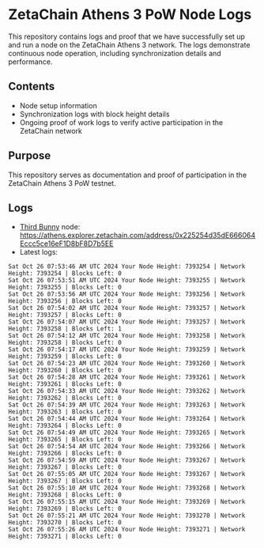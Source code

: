 # ZetaChain Athens 3 PoW Node Logs
This repository contains logs and proof that we have successfully set up and run a node on the ZetaChain Athens 3 network. The logs demonstrate continuous node operation, including synchronization details and performance.

## Contents
- Node setup information
- Synchronization logs with block height details
- Ongoing proof of work logs to verify active participation in the ZetaChain network

## Purpose
This repository serves as documentation and proof of participation in the ZetaChain Athens 3 PoW testnet.

## Logs

- [Third Bunny](https://thirdbunny.xyz/) node: https://athens.explorer.zetachain.com/address/0x225254d35dE666064Eccc5ce16eF1D8bF8D7b5EE
- Latest logs:
```
Sat Oct 26 07:53:46 AM UTC 2024 Your Node Height: 7393254 | Network Height: 7393254 | Blocks Left: 0
Sat Oct 26 07:53:51 AM UTC 2024 Your Node Height: 7393255 | Network Height: 7393255 | Blocks Left: 0
Sat Oct 26 07:53:56 AM UTC 2024 Your Node Height: 7393256 | Network Height: 7393256 | Blocks Left: 0
Sat Oct 26 07:54:02 AM UTC 2024 Your Node Height: 7393257 | Network Height: 7393257 | Blocks Left: 0
Sat Oct 26 07:54:07 AM UTC 2024 Your Node Height: 7393257 | Network Height: 7393258 | Blocks Left: 1
Sat Oct 26 07:54:12 AM UTC 2024 Your Node Height: 7393258 | Network Height: 7393258 | Blocks Left: 0
Sat Oct 26 07:54:17 AM UTC 2024 Your Node Height: 7393259 | Network Height: 7393259 | Blocks Left: 0
Sat Oct 26 07:54:23 AM UTC 2024 Your Node Height: 7393260 | Network Height: 7393260 | Blocks Left: 0
Sat Oct 26 07:54:28 AM UTC 2024 Your Node Height: 7393261 | Network Height: 7393261 | Blocks Left: 0
Sat Oct 26 07:54:33 AM UTC 2024 Your Node Height: 7393262 | Network Height: 7393262 | Blocks Left: 0
Sat Oct 26 07:54:39 AM UTC 2024 Your Node Height: 7393263 | Network Height: 7393263 | Blocks Left: 0
Sat Oct 26 07:54:44 AM UTC 2024 Your Node Height: 7393264 | Network Height: 7393264 | Blocks Left: 0
Sat Oct 26 07:54:49 AM UTC 2024 Your Node Height: 7393265 | Network Height: 7393265 | Blocks Left: 0
Sat Oct 26 07:54:54 AM UTC 2024 Your Node Height: 7393266 | Network Height: 7393266 | Blocks Left: 0
Sat Oct 26 07:54:59 AM UTC 2024 Your Node Height: 7393267 | Network Height: 7393267 | Blocks Left: 0
Sat Oct 26 07:55:05 AM UTC 2024 Your Node Height: 7393267 | Network Height: 7393267 | Blocks Left: 0
Sat Oct 26 07:55:10 AM UTC 2024 Your Node Height: 7393268 | Network Height: 7393268 | Blocks Left: 0
Sat Oct 26 07:55:15 AM UTC 2024 Your Node Height: 7393269 | Network Height: 7393269 | Blocks Left: 0
Sat Oct 26 07:55:21 AM UTC 2024 Your Node Height: 7393270 | Network Height: 7393270 | Blocks Left: 0
Sat Oct 26 07:55:26 AM UTC 2024 Your Node Height: 7393271 | Network Height: 7393271 | Blocks Left: 0
```
